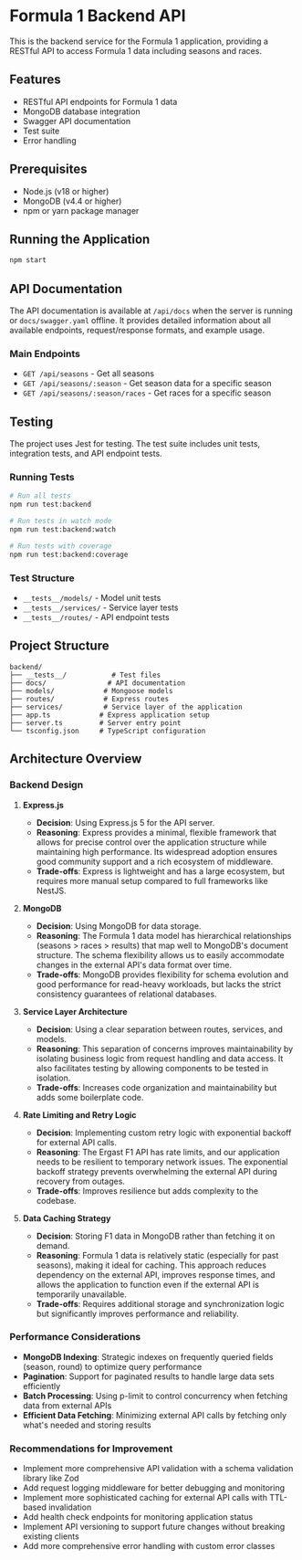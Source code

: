 # Formula 1 Backend API

This is the backend service for the Formula 1 application, providing a RESTful API to access Formula 1 data including seasons and races.

## Features

- RESTful API endpoints for Formula 1 data
- MongoDB database integration
- Swagger API documentation
- Test suite
- Error handling

## Prerequisites

- Node.js (v18 or higher)
- MongoDB (v4.4 or higher)
- npm or yarn package manager

## Running the Application

```bash
npm start
```

## API Documentation

The API documentation is available at `/api/docs` when the server is running or `docs/swagger.yaml` offline. It provides detailed information about all available endpoints, request/response formats, and example usage.

### Main Endpoints

- `GET /api/seasons` - Get all seasons
- `GET /api/seasons/:season` - Get season data for a specific season
- `GET /api/seasons/:season/races` - Get races for a specific season

## Testing

The project uses Jest for testing. The test suite includes unit tests, integration tests, and API endpoint tests.

### Running Tests

```bash
# Run all tests
npm run test:backend

# Run tests in watch mode
npm run test:backend:watch

# Run tests with coverage
npm run test:backend:coverage
```

### Test Structure

- `__tests__/models/` - Model unit tests
- `__tests__/services/` - Service layer tests
- `__tests__/routes/` - API endpoint tests

## Project Structure

```
backend/
├── __tests__/           # Test files
├── docs/               # API documentation
├── models/            # Mongoose models
├── routes/            # Express routes
├── services/          # Service layer of the application
├── app.ts            # Express application setup
├── server.ts         # Server entry point
└── tsconfig.json     # TypeScript configuration
```

## Architecture Overview

### Backend Design

1. **Express.js**

   - **Decision**: Using Express.js 5 for the API server.
   - **Reasoning**: Express provides a minimal, flexible framework that allows for precise control over the application structure while maintaining high performance. Its widespread adoption ensures good community support and a rich ecosystem of middleware.
   - **Trade-offs**: Express is lightweight and has a large ecosystem, but requires more manual setup compared to full frameworks like NestJS.

2. **MongoDB**

   - **Decision**: Using MongoDB for data storage.
   - **Reasoning**: The Formula 1 data model has hierarchical relationships (seasons > races > results) that map well to MongoDB's document structure. The schema flexibility allows us to easily accommodate changes in the external API's data format over time.
   - **Trade-offs**: MongoDB provides flexibility for schema evolution and good performance for read-heavy workloads, but lacks the strict consistency guarantees of relational databases.

3. **Service Layer Architecture**

   - **Decision**: Using a clear separation between routes, services, and models.
   - **Reasoning**: This separation of concerns improves maintainability by isolating business logic from request handling and data access. It also facilitates testing by allowing components to be tested in isolation.
   - **Trade-offs**: Increases code organization and maintainability but adds some boilerplate code.

4. **Rate Limiting and Retry Logic**

   - **Decision**: Implementing custom retry logic with exponential backoff for external API calls.
   - **Reasoning**: The Ergast F1 API has rate limits, and our application needs to be resilient to temporary network issues. The exponential backoff strategy prevents overwhelming the external API during recovery from outages.
   - **Trade-offs**: Improves resilience but adds complexity to the codebase.

5. **Data Caching Strategy**
   - **Decision**: Storing F1 data in MongoDB rather than fetching it on demand.
   - **Reasoning**: Formula 1 data is relatively static (especially for past seasons), making it ideal for caching. This approach reduces dependency on the external API, improves response times, and allows the application to function even if the external API is temporarily unavailable.
   - **Trade-offs**: Requires additional storage and synchronization logic but significantly improves performance and reliability.

### Performance Considerations

- **MongoDB Indexing**: Strategic indexes on frequently queried fields (season, round) to optimize query performance
- **Pagination**: Support for paginated results to handle large data sets efficiently
- **Batch Processing**: Using p-limit to control concurrency when fetching data from external APIs
- **Efficient Data Fetching**: Minimizing external API calls by fetching only what's needed and storing results

### Recommendations for Improvement

- Implement more comprehensive API validation with a schema validation library like Zod
- Add request logging middleware for better debugging and monitoring
- Implement more sophisticated caching for external API calls with TTL-based invalidation
- Add health check endpoints for monitoring application status
- Implement API versioning to support future changes without breaking existing clients
- Add more comprehensive error handling with custom error classes
